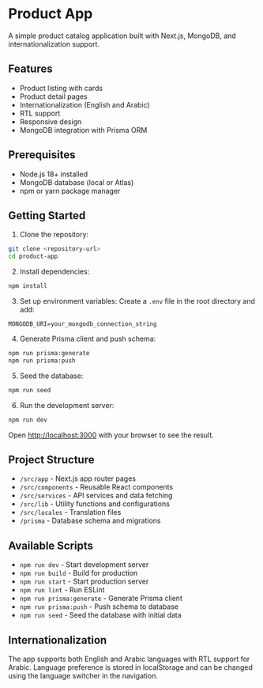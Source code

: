 # Product App

A simple product catalog application built with Next.js, MongoDB, and internationalization support.

## Features

- Product listing with cards
- Product detail pages
- Internationalization (English and Arabic)
- RTL support
- Responsive design
- MongoDB integration with Prisma ORM

## Prerequisites

- Node.js 18+ installed
- MongoDB database (local or Atlas)
- npm or yarn package manager

## Getting Started

1. Clone the repository:

```bash
git clone <repository-url>
cd product-app
```

2. Install dependencies:

```bash
npm install
```

3. Set up environment variables:
   Create a `.env` file in the root directory and add:

```
MONGODB_URI=your_mongodb_connection_string
```

4. Generate Prisma client and push schema:

```bash
npm run prisma:generate
npm run prisma:push
```

5. Seed the database:

```bash
npm run seed
```

6. Run the development server:

```bash
npm run dev
```

Open [http://localhost:3000](http://localhost:3000) with your browser to see the result.

## Project Structure

- `/src/app` - Next.js app router pages
- `/src/components` - Reusable React components
- `/src/services` - API services and data fetching
- `/src/lib` - Utility functions and configurations
- `/src/locales` - Translation files
- `/prisma` - Database schema and migrations

## Available Scripts

- `npm run dev` - Start development server
- `npm run build` - Build for production
- `npm run start` - Start production server
- `npm run lint` - Run ESLint
- `npm run prisma:generate` - Generate Prisma client
- `npm run prisma:push` - Push schema to database
- `npm run seed` - Seed the database with initial data

## Internationalization

The app supports both English and Arabic languages with RTL support for Arabic. Language preference is stored in localStorage and can be changed using the language switcher in the navigation.
